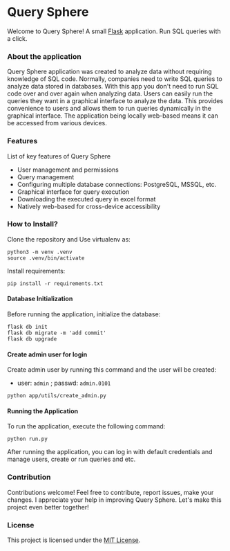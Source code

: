 # Query Sphere

Welcome to Query Sphere! A small [Flask](https://flask.palletsprojects.com/en/2.2.x/tutorial/) application. Run SQL queries with a click.

### About the application

Query Sphere application was created to analyze data without requiring knowledge of SQL code. Normally, companies need to write SQL queries to analyze data stored in databases. With this app you don't need to run SQL code over and over again when analyzing data. Users can easily run the queries they want in a graphical interface to analyze the data. This provides convenience to users and allows them to run queries dynamically in the graphical interface. The application being locally web-based means it can be accessed from various devices.

### Features

List of key features of Query Sphere

- User management and permissions
- Query management
- Configuring multiple database connections: PostgreSQL, MSSQL, etc.
- Graphical interface for query execution
- Downloading the executed query in excel format
- Natively web-based for cross-device accessibility 

### How to Install?
Clone the repository and Use virtualenv as:
```console
python3 -m venv .venv
source .venv/bin/activate
```

Install requirements:
```console
pip install -r requirements.txt
```

#### Database Initialization
Before running the application, initialize the database:
```console
flask db init
flask db migrate -m 'add commit'
flask db upgrade
```

#### Create admin user for login
Create admin user by running this command and the user will be created:
- user: ```admin``` ; passwd: ```admin.0101```
```console
python app/utils/create_admin.py
```

#### Running the Application
To run the application, execute the following command:
```console
python run.py
```
After running the application, you can log in with default credentials and manage users, create or run queries and etc.

### Contribution

Contributions welcome! Feel free to contribute, report issues, make your changes. I appreciate your help in improving Query Sphere. Let's make this project even better together!

### License

This project is licensed under the [MIT License](LICENSE).
